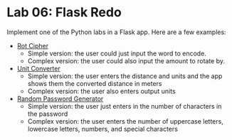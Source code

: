 
# Lab 06: Flask Redo

Implement one of the Python labs in a Flask app. Here are a few examples:  

- [Rot Cipher](https://github.com/PdxCodeGuild/class_kiwi/blob/main/1%20Python/labs/07%20ROT13.md)
  - Simple version: the user could just input the word to encode.
  - Complex version: the user could also input the amount to rotate by.
- [Unit Converter](https://github.com/PdxCodeGuild/class_kiwi/blob/main/1%20Python/labs/01%20Unit%20Converter.md)
  - Simple version: the user enters the distance and units and the app shows them the converted distance in meters
  - Complex version: the user also enters output units
- [Random Password Generator](https://github.com/PdxCodeGuild/class_kiwi/blob/main/1%20Python/labs/random_password.md)
  - Simple version: the user just enters in the number of characters in the password
  - Complex version: the user enters the number of uppercase letters, lowercase letters, numbers, and special characters

